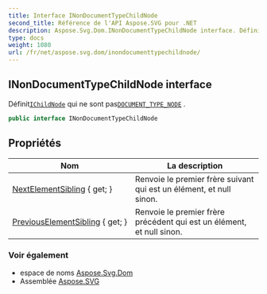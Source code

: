 ```yaml
---
title: Interface INonDocumentTypeChildNode
second_title: Référence de l'API Aspose.SVG pour .NET
description: Aspose.Svg.Dom.INonDocumentTypeChildNode interface. DéfinitIChildNode qui ne sont pasDOCUMENT_TYPE_NODE .
type: docs
weight: 1080
url: /fr/net/aspose.svg.dom/inondocumenttypechildnode/
---
```

## INonDocumentTypeChildNode interface

Définit[`IChildNode`](../ichildnode/) qui ne sont pas[`DOCUMENT_TYPE_NODE`](../node/document_type_node/) .

```csharp
public interface INonDocumentTypeChildNode
```

## Propriétés

| Nom | La description |
| --- | --- |
| [NextElementSibling](../../aspose.svg.dom/inondocumenttypechildnode/nextelementsibling/) { get; } | Renvoie le premier frère suivant qui est un élément, et null sinon. |
| [PreviousElementSibling](../../aspose.svg.dom/inondocumenttypechildnode/previouselementsibling/) { get; } | Renvoie le premier frère précédent qui est un élément, et null sinon. |

### Voir également

* espace de noms [Aspose.Svg.Dom](../../aspose.svg.dom/)
* Assemblée [Aspose.SVG](../../)


